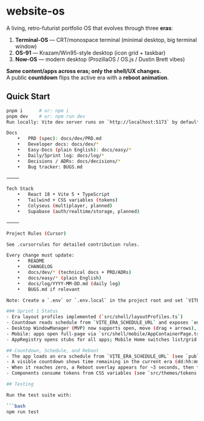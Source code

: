 # website-os

A living, retro-futurist portfolio OS that evolves through three **eras**:
1) **Terminal-OS** — CRT/monospace terminal (minimal desktop, big terminal window)  
2) **OS-91** — Krazam/Win95-style desktop (icon grid + taskbar)  
3) **Now-OS** — modern desktop (ProzillaOS / OS.js / Dustin Brett vibes)

**Same content/apps across eras; only the shell/UX changes.**  
A public **countdown** flips the active era with a **reboot animation**.

## Quick Start
```bash
pnpm i      # or: npm i
pnpm dev    # or: npm run dev
Run locally: Vite dev server runs on `http://localhost:5173` by default. Use `npm run preview` for a production preview.

Docs
	•	PRD (spec): docs/dev/PRD.md
	•	Developer docs: docs/dev/*
	•	Easy-Docs (plain English): docs/easy/*
	•	Daily/Sprint log: docs/log/*
	•	Decisions / ADRs: docs/decisions/*
	•	Bug tracker: BUGS.md

⸻

Tech Stack
	•	React 18 • Vite 5 • TypeScript
	•	Tailwind + CSS variables (tokens)
	•	Colyseus (multiplayer, planned)
	•	Supabase (auth/realtime/storage, planned)

⸻

Project Rules (Cursor)

See .cursorrules for detailed contribution rules.

Every change must update:
	•	README
	•	CHANGELOG
	•	docs/dev/* (technical docs + PRD/ADRs)
	•	docs/easy/* (plain English)
	•	docs/log/YYYY-MM-DD.md (daily log)
	•	BUGS.md if relevant

Note: Create a `.env` or `.env.local` in the project root and set `VITE_ERA_SCHEDULE_URL` (e.g., `/era-schedule.json`) before running the app in production.

### Sprint 1 Status
- Era layout profiles implemented (`src/shell/layoutProfiles.ts`)
- Countdown reads schedule from `VITE_ERA_SCHEDULE_URL` and exposes `onEraFlip` via `useCountdown`
- Desktop WindowManager (MVP) now supports open, move (drag + arrows), minimize/restore, focus/z-order, and a simple taskbar. See `src/shell/windowing/WindowManager.tsx`.
- Mobile: apps open full-page via `src/shell/mobile/AppContainerPage.tsx`; Home renders list/grid per era in `src/shell/mobile/Home.tsx`.
- AppRegistry opens stubs for all apps; Mobile Home switches list/grid per era

## Countdown, Schedule, and Reboot
- The app loads an era schedule from `VITE_ERA_SCHEDULE_URL` (see `public/era-schedule.json`).
- A visible countdown shows time remaining in the current era (dd:hh:mm:ss).
- When it reaches zero, a Reboot overlay appears for ~3 seconds, then the era flips and theme tokens update via `body[data-era]`.
- Components consume tokens from CSS variables (see `src/themes/tokens.css` and `src/themes/eraThemes.css`).

## Testing

Run the test suite with:

```bash
npm run test
```
